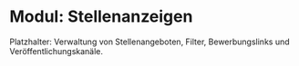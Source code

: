 # Modul: Stellenanzeigen

Platzhalter: Verwaltung von Stellenangeboten, Filter, Bewerbungslinks und Veröffentlichungskanäle.

